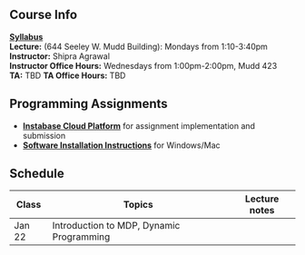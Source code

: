 ## Course Info

**[Syllabus](Reinforcement%20Learning%20course%20syllabus.pdf)**\
**Lecture:** (644 Seeley W. Mudd Building): Mondays from 1:10-3:40pm\
**Instructor:** Shipra Agrawal\
**Instructor Office Hours:** Wednesdays from 1:00pm-2:00pm, Mudd 423\
**TA:** TBD
**TA Office Hours:** TBD

## Programming Assignments
* **[Instabase Cloud Platform](cloudPlatform.md)** 
for assignment implementation and submission
* **[Software Installation Instructions](installation.md)**
for Windows/Mac

## Schedule

| Class|Topics|  Lecture notes |
|------|------|----------------|
|Jan 22    | Introduction to MDP, Dynamic Programming     |                |
